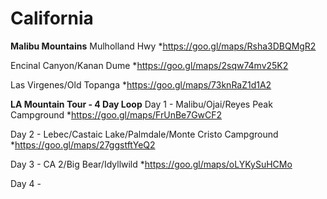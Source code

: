 <!-- TITLE: Moto Paths -->
<!-- SUBTITLE: A quick summary of Moto Paths -->

# California
**Malibu Mountains**
Mulholland Hwy
*https://goo.gl/maps/Rsha3DBQMgR2

Encinal Canyon/Kanan Dume
*https://goo.gl/maps/2sqw74mv25K2

Las Virgenes/Old Topanga
*https://goo.gl/maps/73knRaZ1d1A2

**LA Mountain Tour - 4 Day Loop**
Day 1 - Malibu/Ojai/Reyes Peak Campground
*https://goo.gl/maps/FrUnBe7GwCF2

Day 2 - Lebec/Castaic Lake/Palmdale/Monte Cristo Campground
*https://goo.gl/maps/27ggstftYeQ2

Day 3 - CA 2/Big Bear/Idyllwild
*https://goo.gl/maps/oLYKySuHCMo

Day 4 -


